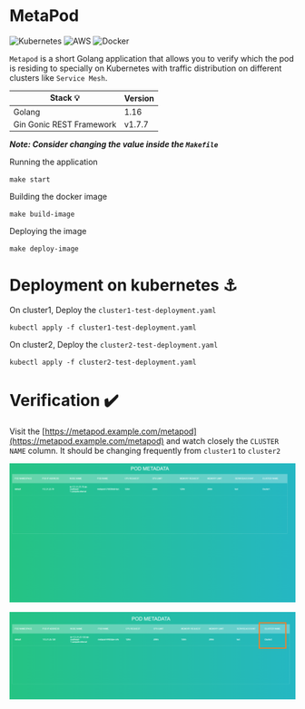 # MetaPod #

![Kubernetes](https://img.shields.io/badge/kubernetes-%23326ce5.svg?style=for-the-badge&logo=kubernetes&logoColor=white)
![AWS](https://img.shields.io/badge/AWS-%23FF9900.svg?style=for-the-badge&logo=amazon-aws&logoColor=white)
![Docker](https://img.shields.io/badge/docker-%230db7ed.svg?style=for-the-badge&logo=docker&logoColor=white)

`Metapod` is a short Golang application that allows you to verify which the pod is residing to specially on Kubernetes with traffic distribution on different clusters like `Service Mesh`.


| Stack 💡                 | Version |
| ------------------------ | ------- |
| Golang                   | 1.16    |
| Gin Gonic REST Framework | v1.7.7  |

***Note: Consider changing the value inside the `Makefile`***

Running the application
```
make start
```

Building the docker image
```
make build-image
```

Deploying the image
```
make deploy-image
```

Deployment on kubernetes ⚓
============================

On cluster1, Deploy the `cluster1-test-deployment.yaml`
```
kubectl apply -f cluster1-test-deployment.yaml
```

On cluster2, Deploy the `cluster2-test-deployment.yaml`
```
kubectl apply -f cluster2-test-deployment.yaml
```


Verification ✔️
================

Visit the [https://metapod.example.com/metapod](https://metapod.example.com/metapod) and watch closely the `CLUSTER NAME` column. It should be changing frequently from `cluster1` to `cluster2`

![cluster1.png](static/cluster1.png)

![cluster2.png](static/cluster2.png)